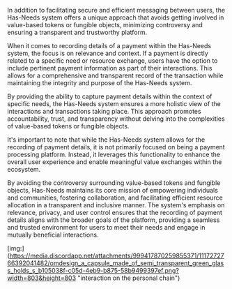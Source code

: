 In addition to facilitating secure and efficient messaging between users, the Has-Needs system offers a unique approach that avoids getting involved in value-based tokens or fungible objects, minimizing controversy and ensuring a transparent and trustworthy platform.

When it comes to recording details of a payment within the Has-Needs system, the focus is on relevance and context. If a payment is directly related to a specific need or resource exchange, users have the option to include pertinent payment information as part of their interactions. This allows for a comprehensive and transparent record of the transaction while maintaining the integrity and purpose of the Has-Needs system.

By providing the ability to capture payment details within the context of specific needs, the Has-Needs system ensures a more holistic view of the interactions and transactions taking place. This approach promotes accountability, trust, and transparency without delving into the complexities of value-based tokens or fungible objects.

It's important to note that while the Has-Needs system allows for the recording of payment details, it is not primarily focused on being a payment processing platform. Instead, it leverages this functionality to enhance the overall user experience and enable meaningful value exchanges within the ecosystem.

By avoiding the controversy surrounding value-based tokens and fungible objects, Has-Needs maintains its core mission of empowering individuals and communities, fostering collaboration, and facilitating efficient resource allocation in a transparent and inclusive manner. The system's emphasis on relevance, privacy, and user control ensures that the recording of payment details aligns with the broader goals of the platform, providing a seamless and trusted environment for users to meet their needs and engage in mutually beneficial interactions.

[img:] (https://media.discordapp.net/attachments/999417870259855371/1117272766392041482/omdesign_a_capsule_made_of_semi_transparent_green_glass_holds_s_b105038f-c05d-4eb9-b875-58b9499397ef.png?width=803&height=803 "interaction on the personal chain")
